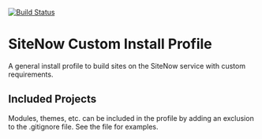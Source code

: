 [![Build Status](https://travis-ci.org/ITS-UofIowa/sitenow_custom_profile.svg?branch=7.x-2.x)](https://travis-ci.org/ITS-UofIowa/sitenow_custom_profile)

# SiteNow Custom Install Profile
A general install profile to build sites on the SiteNow service with custom
requirements.

## Included Projects
Modules, themes, etc. can be included in the profile by adding an exclusion to the .gitignore file. See the file for examples.
